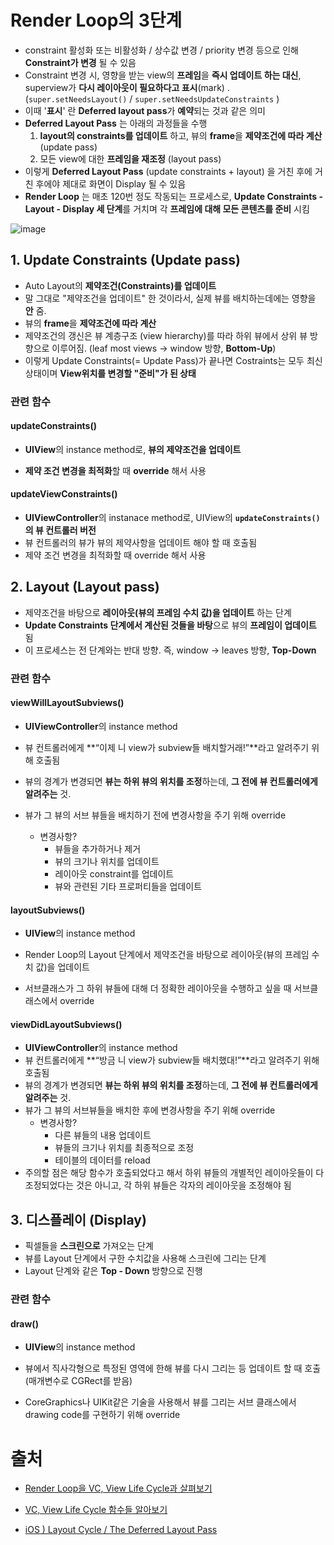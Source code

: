 # Render Loop의 3단계

- constraint 활성화 또는 비활성화 / 상수값 변경 / priority 변경 등으로 인해 **Constraint가 변경** 될 수 있음
- Constraint 변경 시, 영향을 받는 view의 **프레임**을 **즉시 업데이트 하는 대신**, superview가 **다시 레이아웃이 필요하다고 표시**(mark) . (`super.setNeedsLayout()` / `super.setNeedsUpdateConstraints` )
- 이때 '**표시**' 란 **Deferred layout pass**가 **예약**되는 것과 같은 의미
- **Deferred Layout Pass** 는 아래의 과정들을 수행
  1. **layout의 constraints를 업데이트** 하고, 뷰의 **frame**을 **제약조건에 따라 계산** (update pass)
  2. 모든 view에 대한 **프레임을 재조정** (layout pass)
- 이렇게 **Deferred Layout Pass** (update constraints + layout) 을 거친 후에 거친 후에야 제대로 화면이 Display 될 수 있음
- **Render Loop** 는 매초 120번 정도 작동되는 프로세스로, **Update Constraints -  Layout - Display 세 단계**를 거치며 각 **프레임에 대해 모든 콘텐츠를 준비** 시킴

![image](https://user-images.githubusercontent.com/20410193/133829136-4da0f0d4-efca-481a-af1e-084151e4c696.png)

## 1. Update Constraints (Update pass)

- Auto Layout의 **제약조건(Constraints)를 업데이트** 
- 말 그대로 "제약조건을 업데이트" 한 것이라서, 실제 뷰를 배치하는데에는 영향을 **안** 줌.
- 뷰의 **frame**을 **제약조건에 따라 계산**
- 제약조건의 갱신은 뷰 계층구조 (view hierarchy)를 따라 하위 뷰에서 상위 뷰 방향으로 이루어짐. (leaf most views -> window 방향, **Bottom-Up**)
- 이렇게 Update Constraints(= Update Pass)가 끝나면 Costraints는 모두 최신상태이며 **View위치를 변경할 "준비"가 된 상태**

### 관련 함수

#### updateConstraints()

- **UIView**의 instance method로, **뷰의 제약조건을 업데이트**

- **제약 조건 변경을 최적화**할 때 **override** 해서 사용

#### updateViewConstraints()

- **UIViewController**의 instanace method로, UIView의 **`updateConstraints()` 의 뷰 컨트롤러 버전**
- 뷰 컨트롤러의 뷰가 뷰의 제약사항을 업데이트 해야 할 때 호출됨
- 제약 조건 변경을 최적화할 때 override 해서 사용

## 2. Layout (Layout pass)

- 제약조건을 바탕으로 **레이아웃(뷰의 프레임 수치 값)을 업데이트** 하는 단계
- **Update Constraints 단계에서 계산된 것들을 바탕**으로 뷰의 **프레임이 업데이트** 됨
- 이 프로세스는 전 단계와는 반대 방향. 즉, window -> leaves 방향, **Top-Down**

### 관련 함수

#### viewWillLayoutSubviews()

- **UIViewController**의 instance method

- 뷰 컨트롤러에게 **“이제 니 view가 subview들 배치할거래!”**라고 알려주기 위해 호출됨

- 뷰의 경계가 변경되면 **뷰는 하위 뷰의 위치를 조정**하는데, **그 전에 뷰 컨트롤러에게 알려주는** 것.

- 뷰가 그 뷰의 서브 뷰들을 배치하기 전에 변경사항을 주기 위해 override
  - 변경사항?
    - 뷰들을 추가하거나 제거
    - 뷰의 크기나 위치를 업데이트
    - 레이아웃 constraint를 업데이트
    - 뷰와 관련된 기타 프로퍼티들을 업데이트

#### layoutSubviews()

- **UIView**의 instance method

- Render Loop의 Layout 단계에서 제약조건을 바탕으로 레이아웃(뷰의 프레임 수치 값)을 업데이트
- 서브클래스가 그 하위 뷰들에 대해 더 정확한 레이아웃을 수행하고 싶을 때 서브클래스에서 override

#### viewDidLayoutSubviews()

- **UIViewController**의 instance method
- 뷰 컨트롤러에게 **“방금 니 view가 subview들 배치했대!”**라고 알려주기 위해 호출됨
- 뷰의 경계가 변경되면 **뷰는 하위 뷰의 위치를 조정**하는데, **그 전에 뷰 컨트롤러에게 알려주는** 것.
- 뷰가 그 뷰의 서브뷰들을 배치한 후에 변경사항을 주기 위해 override
  - 변경사항?
    - 다른 뷰들의 내용 업데이트
    - 뷰들의 크기나 위치를 최종적으로 조정
    - 테이블의 데이터를 reload
- 주의할 점은 해당 함수가 호출되었다고 해서 하위 뷰들의 개별적인 레이아웃들이 다 조정되었다는 것은 아니고, 각 하위 뷰들은 각자의 레이아웃을 조정해야 됨

## 3. 디스플레이 (Display)

- 픽셀들을 **스크린으로** 가져오는 단계
- 뷰를 Layout 단계에서 구한 수치값을 사용해 스크린에 그리는 단계
- Layout 단계와 같은 **Top - Down** 방향으로 진행

### 관련 함수

#### draw()

- **UIView**의 instance method

- 뷰에서 직사각형으로 특정된 영역에 한해 뷰를 다시 그리는 등 업데이트 할 때 호출 (매개변수로 CGRect를 받음)

- CoreGraphics나 UIKit같은 기술을 사용해서 뷰를 그리는 서브 클래스에서 drawing code를 구현하기 위해 override




# 출처

- [Render Loop을 VC, View Life Cycle과 살펴보기](https://iamcho2.github.io/2021/06/09/view-viewcontroller-layout-cycle-with-render-loop)

- [VC, View Life Cycle 함수들 알아보기](https://iamcho2.github.io/2021/06/14/vc-and-view-life-cycle-functions)

- [iOS ) Layout Cycle / The Deferred Layout Pass](https://zeddios.tistory.com/1202)

  

